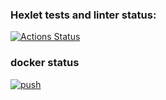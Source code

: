 ### Hexlet tests and linter status:
[![Actions Status](https://github.com/vikzh/devops-for-programmers-project-lvl1/workflows/hexlet-check/badge.svg)](https://github.com/vikzh/devops-for-programmers-project-lvl1/actions)

### docker status
[![push](https://github.com/vikzh/devops-for-programmers-project-lvl1/actions/workflows/push.yml/badge.svg)](https://github.com/vikzh/devops-for-programmers-project-lvl1/actions/workflows/push.yml)
